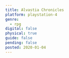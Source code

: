 ```yaml
---
title: Alvastia Chronicles
platform: playstation-4
genre:
  - rpg
digital: false
physical: true
guide: false
pending: false
posted: 2020-01-04
---
```

